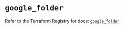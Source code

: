 # `google_folder`

Refer to the Terraform Registry for docs: [`google_folder`](https://registry.terraform.io/providers/hashicorp/google-beta/6.26.0/docs/resources/google_folder).
